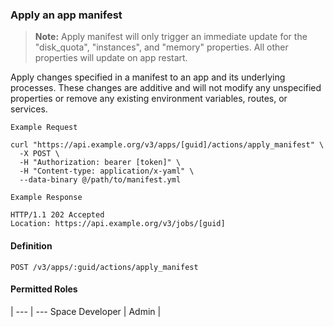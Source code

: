 ### Apply an app manifest
> **Note:** Apply manifest will only trigger an immediate update for the "disk_quota", "instances", and "memory" properties. All other properties will update on app restart.

Apply changes specified in a manifest to an app and its underlying processes. These changes are additive and will not modify any unspecified properties or remove any existing environment variables, routes, or services.

```
Example Request
```

```shell
curl "https://api.example.org/v3/apps/[guid]/actions/apply_manifest" \
  -X POST \
  -H "Authorization: bearer [token]" \
  -H "Content-type: application/x-yaml" \
  --data-binary @/path/to/manifest.yml
```

```
Example Response
```

```http
HTTP/1.1 202 Accepted
Location: https://api.example.org/v3/jobs/[guid]
```

#### Definition
`POST /v3/apps/:guid/actions/apply_manifest`

#### Permitted Roles
 |
--- | ---
Space Developer |
Admin |
